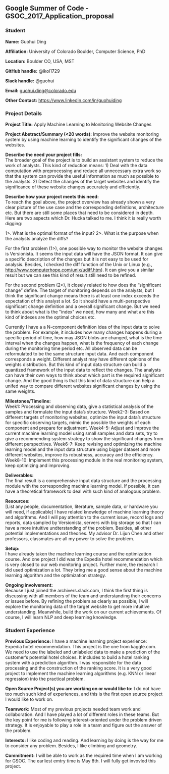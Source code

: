 ## Google Summer of Code - GSOC_2017_Application_proposal

### Student

**Name:** Guohui Ding

**Affiliation:** University of Colorado Boulder, Computer Science, PhD

**Location:** Boulder CO, USA, MST

**GitHub handle:** @ikol1729

**Slack handle:** @guohui

**Email:** guohui.ding@colorado.edu

**Other Contact:**  https://www.linkedin.com/in/guohuiding

### Project Details

**Project Title:**  Apply Machine Learning to Monitoring Website Changes

**Project Abstract/Summary (<20 words):**  Improve the website monitoring system by using machine learning to identify the significant changes of the websites.

**Describe the need your project fills:**  
The broader goal of the project is to build an assistant system to reduce the work of analysts. This kind of reduction means: 1) Deal with the data computation with preprocessing and reduce all unnecessary extra work so that the system can provide the useful information as much as possible to the analysts. 2) Detect the changes of the target websites and identify the significance of these website changes accurately and efficiently.

**Describe how your project meets this need:**  
To reach the goal above, the project overview has already shown a very clear picture of the use case and the corresponding definitions, architecture etc. But there are still some places that need to be considered in depth. Here are two aspects which Dr. Hucka talked to me. I think it is really worth digging:

1>. What is the optimal format of the input?
2>. What is the purpose when the analysts analyze the diffs?

For the first problem (1>), one possible way to monitor the website changes is Versionista. It seems the input data will have the JSON format. It can give a specific description of the changes but it is not easy to be used for analysis. Besides, I checked the diff function of the Unix or Linux (e.g., http://www.computerhope.com/unix/udiff.htm). It can give you a similar result but we can see this kind of result still need to be refined. 

For the second problem (2>), it closely related to how does the “significant change” define. The target of monitoring depends on the analysts, but I think the significant change means there is at least one index exceeds the expectation of this analyst a lot. So it should have a multi-perspective significant change definition and a overall significant change. But we need to think about what is the "index" we need, how many and what are this kind of indexes are the optimal choices etc. 

Currently I have a a N-component definition idea of the input data to solve the problem. For example, it includes how many changes happens during a specific period of time, how may JSON blobs are changed, what is the time interval when the changes happen, what is the frequency of each change during the monitoring time period etc. All observed data can be reformulated to be the same structure input data. And each component corresponds a weight. Different analyst may have different opinions of the weights distribution. But this kind of input data structure can build a quantized framework of the input data to reflect the changes. The analysts can have their own ways to think about which part is the required significant change. And the good thing is that this kind of data structure can help a unifed way to compare different websites significant changes by using the same weights. 

**Milestones/Timeline:**  
Week1: Processing and observing data, give a statistical analysis of the samples and formulate the input data’s structure.
Week2-3: Based on different targets of monitoring websites, optimize the input data’s structure for specific observing targets, mimic the possible the weights of each component and prepare for adjustment.
Week4-5: Adjust and improve the current machine learning model using small samples and data sets, try to give a recommending system strategy to show the significant changes from different perspectives.
Week6-7: Keep revising and optimizing the machine learning model and the input data structure using bigger dataset and more different websites, improve its robustness, accuracy and the efficiency.
Week8-10: Implement this processing module in the real monitoring system, keep optimizing and improving.

**Deliverables:**  
The final result is a comprehensive input data structure and the processing module with the corresponding machine learning model. If possible, it can have a theoretical framework to deal with such kind of analogous problem.

**Resources:**  
[List any people, documentation, literature, sample data, or hardware you will need, if applicable]
I have related knowledge of machine learning theory and algorithms. And I will pay attention to the current issue, record logs and reports, data sampled by Versionista, servers with big storage so that I can have a more intuitive undterstanding of the problem. Besides, all other potential implementations and theories. My advisor Dr. Lijun Chen and other professors, classmates are all my power to solve the problem.

**Setup:**  
I have already taken the machine learning course and the optimization course. And one project I did was the Expedia hotel recommendation which is very closed to our web monitoring project. Further more, the research I did used optimization a lot. They bring me a good sense about the machine learning algorithm and the optimization strategy. 

**Ongoing involvement:**  
Because I just joined the archivers.slack.com, I think the first thing is discussing with all members of the team and understanding their concerns or issues before. By refining the problem as clearly as possible, I will explore the monitoring data of the target website to get more intuitive understanding. Meanwhile, build the work on our current achievements. Of course, I will learn NLP and deep learning knowledge. 

### Student Experience

**Previous Experience:** I have a machine learning project experience: Expedia hotel recommendation. This project is the one from kaggle.com. We need to use the labeled and unlabeled data to make a prediction of the customer’s potential hotel choices. It includes to build a hotel ranking system with a prediction algorithm. I was responsible for the data processing and the construction of the ranking score. It is a very good project to implement the machine learning algorithms (e.g. KNN or linear regression) into the practical problem. 

**Open Source Project(s) you are working on or would like to:** I do not have too much such kind of experiences, and this is the first open source project I would like to work on. 

**Teamwork:** Most of my previous projects needed team work and collaboration. And I have played a lot of different roles in these teams. But the key point for me is following interest-oriented under the problem driven strategy. It is enjoyable to play a role in a team and figure out the answer of the problem.

**Interests:** I like coding and reading. And learning by doing is the way for me to consider any problem. Besides, I like climbing and geometry.

**Commitment:** I will be able to work as the required time when I am working for GSOC. The earliest emtry time is May 8th. I will fully get invovled this project.
